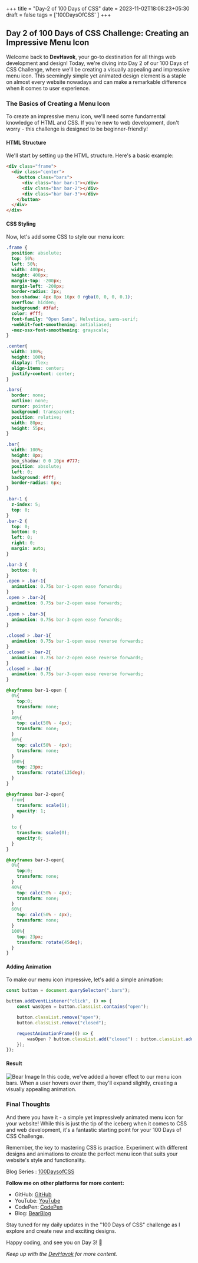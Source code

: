 +++
title = "Day-2 of 100 Days of CSS"
date = 2023-11-02T18:08:23+05:30
draft = false
tags = ['100DaysOfCSS' ]
+++
## Day 2 of 100 Days of CSS Challenge: Creating an Impressive Menu Icon

Welcome back to **DevHavok**, your go-to destination for all things web development and design! Today, we're diving into Day 2 of our 100 Days of CSS Challenge, where we'll be creating a visually appealing and impressive menu icon. This seemingly simple yet animated design element is a staple on almost every website nowadays and can make a remarkable difference when it comes to user experience.

### The Basics of Creating a Menu Icon

To create an impressive menu icon, we'll need some fundamental knowledge of HTML and CSS. If you're new to web development, don't worry - this challenge is designed to be beginner-friendly!

#### HTML Structure

We'll start by setting up the HTML structure. Here's a basic example:

```html
<div class="frame">
  <div class="center">
    <button class="bars">
      <div class="bar bar-1"></div>
      <div class="bar bar-2"></div>
      <div class="bar bar-3"></div>
    </button>
  </div>
</div>
```

#### CSS Styling

Now, let's add some CSS to style our menu icon:

```css
.frame {
  position: absolute;
  top: 50%;
  left: 50%;
  width: 400px;
  height: 400px;
  margin-top: -200px;
  margin-left: -200px;
  border-radius: 2px;
  box-shadow: 4px 8px 16px 0 rgba(0, 0, 0, 0.1);
  overflow: hidden;
  background: #3faf;
  color: #fff;
  font-family: "Open Sans", Helvetica, sans-serif;
  -webkit-font-smoothening: antialiased;
  -moz-osx-font-smoothening: grayscale;
}

.center{
  width: 100%;
  height: 100%;
  display: flex;
  align-items: center;
  justify-content: center;
}

.bars{
  border: none;
  outline: none;
  cursor: pointer;
  background: transparent;
  position: relative;
  width: 80px;
  height: 55px;
}

.bar{
  width: 100%;
  height: 8px;
  box_shadow: 0 0 10px #777;
  position: absolute;
  left: 0;
  background: #fff;
  border-radius: 6px;
}

.bar-1 {
  z-index: 5;
  top: 0;
}
.bar-2 {
  top: 0;
  bottom: 0;
  left: 0;
  right: 0;
  margin: auto;
}

.bar-3 {
  bottom: 0;
}
.open > .bar-1{
  animation: 0.75s bar-1-open ease forwards;
}
.open > .bar-2{
  animation: 0.75s bar-2-open ease forwards;
}
.open > .bar-3{
  animation: 0.75s bar-3-open ease forwards;
}

.closed > .bar-1{
  animation: 0.75s bar-1-open ease reverse forwards;
}
.closed > .bar-2{
  animation: 0.75s bar-2-open ease reverse forwards;
}
.closed > .bar-3{
  animation: 0.75s bar-3-open ease reverse forwards;
}

@keyframes bar-1-open {
  0%{
    top:0;
    transform: none;
  }
  40%{
    top: calc(50% - 4px);
    transform: none;
  }
  60%{
    top: calc(50% - 4px);
    transform: none;
  }
  100%{
    top: 23px;
    transform: rotate(135deg);
  }  
}

@keyframes bar-2-open{
  from{
    transform: scale(1);
    opacity: 1;
  }
  
  to {
    transform: scale(0);
    opacity:0;
  }
}

@keyframes bar-3-open{
  0%{
    top:0;
    transform: none;
  }
  40%{
    top: calc(50% - 4px);
    transform: none;
  }
  60%{
    top: calc(50% - 4px);
    transform: none;
  }
  100%{
    top: 23px;
    transform: rotate(45deg);
  }
}

```

#### Adding Animation

To make our menu icon impressive, let's add a simple animation:

```javascript
const button = document.querySelector(".bars");

button.addEventListener("click", () => {
	const wasOpen = button.classList.contains("open");

	button.classList.remove("open");
	button.classList.remove("closed");

	requestAnimationFrame(() => {
		wasOpen ? button.classList.add("closed") : button.classList.add("open");
	});
});

```
#### Result

![Bear Image](https://i.imgur.com/nbk22gS.png)
In this code, we've added a hover effect to our menu icon bars. When a user hovers over them, they'll expand slightly, creating a visually appealing animation.

### Final Thoughts

And there you have it - a simple yet impressively animated menu icon for your website! While this is just the tip of the iceberg when it comes to CSS and web development, it's a fantastic starting point for your 100 Days of CSS Challenge.

Remember, the key to mastering CSS is practice. Experiment with different designs and animations to create the perfect menu icon that suits your website's style and functionality.



Blog Series : [100DaysofCSS](https://shaunfurtado.is-a.dev/blogs/tags/100daysofcss)

**Follow me on other platforms for more content:**
- GitHub: [GitHub](https://github.com/Shaunfurtado/100daysofCSS)
- YouTube: [YouTube](https://www.youtube.com/channel/UC66ahSH1xpBBlaMBP8lNuBg)
- CodePen: [CodePen](https://codepen.io/Shaun-Furtado)
- Blog: [BearBlog](https://devhavok.bearblog.dev/)


Stay tuned for my daily updates in the "100 Days of CSS" challenge as I explore and create new and exciting designs.

Happy coding, and see you on Day 3! 🚀

*Keep up with the [DevHavok](https://devhavok.bearblog.dev/) for more content.*